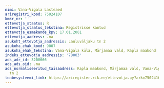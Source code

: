 ```yaml
---
nimi: Vana-Vigala Lasteaed
ariregistri_kood: 75024107
kmkr_nr: ''
ettevotja_staatus: R
ettevotja_staatus_tekstina: Registrisse kantud
ettevotja_esmakande_kpv: 17.01.2001
ettevotja_aadress: .na
asukoht_ettevotja_aadressis: Lauluväljaku tn 2
asukoha_ehak_kood: 9007
asukoha_ehak_tekstina: Vana-Vigala küla, Märjamaa vald, Rapla maakond
indeks_ettevotja_aadressis: '78003'
ads_adr_id: 3200666
ads_ads_oid: .na
ads_normaliseeritud_taisaadress: Rapla maakond, Märjamaa vald, Vana-Vigala küla, Lauluväljaku
  tn 2
teabesysteemi_link: https://ariregister.rik.ee/ettevotja.py?ark=75024107&ref=rekvisiidid
---
```

